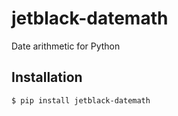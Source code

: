 # jetblack-datemath

Date arithmetic for Python

## Installation

```bash
$ pip install jetblack-datemath
```
